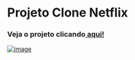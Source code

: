 <h1>Projeto Clone Netflix</h1>

<h3>Veja o projeto clicando<a href="https://icaiohenrique.github.io/netflix-clone/" target="_blank"</a> aqui!</h3>


![image](https://github.com/iCaioHenrique/netflix-clone/assets/87266047/71e2a862-4375-4b55-9fc2-39b79ab28647)
